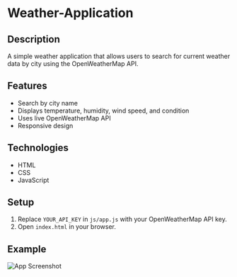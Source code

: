 # Weather-Application
## Description
A simple weather application that allows users to search for current weather data by city using the OpenWeatherMap API.

## Features
- Search by city name
- Displays temperature, humidity, wind speed, and condition
- Uses live OpenWeatherMap API
- Responsive design

## Technologies
- HTML
- CSS
- JavaScript

## Setup
1. Replace `YOUR_API_KEY` in `js/app.js` with your OpenWeatherMap API key.
2. Open `index.html` in your browser.

## Example
![App Screenshot](assets/screenshot.png)

